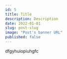 ```yaml
---
id: 5
title: Title
description: Description
date: 2022-01-01
slug: post-slug
image: "Post's banner URL"
published: false
---
```


dfgyhuiopiuhgfc